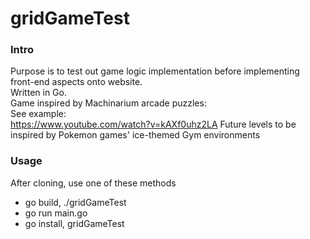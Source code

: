 # gridGameTest

### Intro
Purpose is to test out game logic implementation before implementing front-end aspects onto website.  
Written in Go.  
Game inspired by Machinarium arcade puzzles:  
See example:  
https://www.youtube.com/watch?v=kAXf0uhz2LA
Future levels to be inspired by Pokemon games' ice-themed Gym environments

### Usage
After cloning, use one of these methods
* go build, ./gridGameTest
* go run main.go
* go install, gridGameTest
